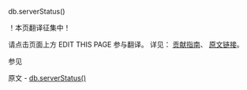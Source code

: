  db.serverStatus()

 ！本页翻译征集中！

请点击页面上方 EDIT THIS PAGE 参与翻译。
详见：
[贡献指南]( https://github.com/whaleal/MongoDB-Manual-zh/blob/master/CONTRIBUTING.md )、
[原文链接](  https://docs.mongodb.com/manual/reference/method/db.serverStatus/  )。

 参见

原文 - [db.serverStatus()]( https://docs.mongodb.com/manual/reference/method/db.serverStatus/ )

